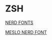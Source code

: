 # ZSH

[NERD FONTS](https://github.com/ryanoasis/nerd-fonts/tree/master/patched-fonts/Meslo/M/Regular/complete)

[MESLO NERD FONT](https://github.com/ryanoasis/nerd-fonts/tree/master/patched-fonts/Meslo/M)

